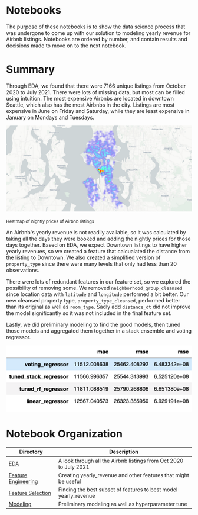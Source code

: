 Notebooks
==============================

The purpose of these notebooks is to show the data science process that was
undergone to come up with our solution to modeling yearly revenue for Airbnb
listings. Notebooks are ordered by number, and contain results and decisions
made to move on to the next notebook.


# Summary
Through EDA, we found that there were 7166 unique listings from October 2020 to
July 2021. There were lots of missing data, but most can be filled using
intuition. The most expensive Airbnbs are located in downtown Seattle, which
also has the most Airbnbs in the city. Listings are most expensive in June on
Friday and Saturday, while they are least expensive in January on Mondays and
Tuesdays.


![price_heatmap](../reports/figures/price_heatmap.png "price_heatmap") 
<p><small>Heatmap of nightly prices of Airbnb listings</small></p>


An Airbnb's yearly revenue is not readily available, so it was calculated by
taking all the days they were booked and adding the nightly prices for those
days together. Based on EDA, we expect Downtown listings to have higher yearly
revenues, so we created a feature that calcualated the distance from the
listing to Downtown. We also created a simplified version of `property_type`
since there were many levels that only had less than 20 observations.

There were lots of redundant features in our feature set, so we explored the
possibility of removing some. We removed `neighborhood_group_cleansed` since
location data with `latitude` and `longitude` performed a bit better. Our new
cleansed property type, `property_type_cleansed`, performed better than its
original as well as `room_type`. Sadly add `distance_dt` did not improve the
model significantly so it was not included in the final feature set.

Lastly, we did preliminary modeling to find the good models, then tuned those
models and aggregated them together in a stack ensemble and voting regressor.

![model_comparison](../reports/figures/model_comparison.png "model_comparison")

# Notebook Organization

| Directory | Description |
| --- | --- |
| [EDA](0_EDA.ipynb)| A look through all the Airbnb listings from Oct 2020 to July 2021 |
| [Feature Engineering](1_feature_engineering.ipynb) | Creating yearly_revenue and other features that might be useful |
| [Feature Selection](2_feature_selection.ipynb) | Finding the best subset of features to best model yearly_revenue |
| [Modeling](3_modeling.ipynb) | Preliminary modeling as well as hyperparameter tune |

